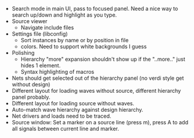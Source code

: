 * Search mode in main UI, pass to focused panel. Need a nice way to search up/down and highlight as you type.
* Source viewer
  * Navigate include files
* Settings file (libconfig)
  * Sort instances by name or by position in file
  * colors. Need to support white backgrounds I guess
* Polishing
  * Hierarchy "more" expansion shouldn't show up if the "..more.." just hides 1 element.
  * Syntax highlighting of macros
* Nets should get selected out of the hierarchy panel (no verdi style get without design)
* Different layout for loading waves without source, different hierarchy panel probably.
* Different layout for loading source without waves.
* Auto-match wave hierarchy against design hierarchy.
* Net drivers and loads need to be traced.
* Source window: Set a marker on a source line (press m), press A to add all
  signals between current line and marker.
